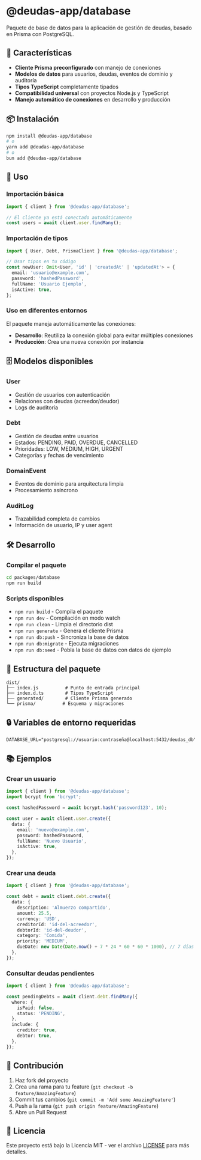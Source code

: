 # @deudas-app/database

Paquete de base de datos para la aplicación de gestión de deudas, basado en Prisma con PostgreSQL.

## 🚀 Características

- **Cliente Prisma preconfigurado** con manejo de conexiones
- **Modelos de datos** para usuarios, deudas, eventos de dominio y auditoría
- **Tipos TypeScript** completamente tipados
- **Compatibilidad universal** con proyectos Node.js y TypeScript
- **Manejo automático de conexiones** en desarrollo y producción

## 📦 Instalación

```bash
npm install @deudas-app/database
# o
yarn add @deudas-app/database
# o
bun add @deudas-app/database
```

## 🔧 Uso

### Importación básica

```typescript
import { client } from '@deudas-app/database';

// El cliente ya está conectado automáticamente
const users = await client.user.findMany();
```

### Importación de tipos

```typescript
import { User, Debt, PrismaClient } from '@deudas-app/database';

// Usar tipos en tu código
const newUser: Omit<User, 'id' | 'createdAt' | 'updatedAt'> = {
  email: 'usuario@example.com',
  password: 'hashedPassword',
  fullName: 'Usuario Ejemplo',
  isActive: true,
};
```

### Uso en diferentes entornos

El paquete maneja automáticamente las conexiones:

- **Desarrollo**: Reutiliza la conexión global para evitar múltiples conexiones
- **Producción**: Crea una nueva conexión por instancia

## 🗄️ Modelos disponibles

### User

- Gestión de usuarios con autenticación
- Relaciones con deudas (acreedor/deudor)
- Logs de auditoría

### Debt

- Gestión de deudas entre usuarios
- Estados: PENDING, PAID, OVERDUE, CANCELLED
- Prioridades: LOW, MEDIUM, HIGH, URGENT
- Categorías y fechas de vencimiento

### DomainEvent

- Eventos de dominio para arquitectura limpia
- Procesamiento asíncrono

### AuditLog

- Trazabilidad completa de cambios
- Información de usuario, IP y user agent

## 🛠️ Desarrollo

### Compilar el paquete

```bash
cd packages/database
npm run build
```

### Scripts disponibles

- `npm run build` - Compila el paquete
- `npm run dev` - Compilación en modo watch
- `npm run clean` - Limpia el directorio dist
- `npm run generate` - Genera el cliente Prisma
- `npm run db:push` - Sincroniza la base de datos
- `npm run db:migrate` - Ejecuta migraciones
- `npm run db:seed` - Pobla la base de datos con datos de ejemplo

## 📁 Estructura del paquete

```
dist/
├── index.js          # Punto de entrada principal
├── index.d.ts        # Tipos TypeScript
├── generated/        # Cliente Prisma generado
└── prisma/          # Esquema y migraciones
```

## 🔒 Variables de entorno requeridas

```env
DATABASE_URL="postgresql://usuario:contraseña@localhost:5432/deudas_db"
```

## 📚 Ejemplos

### Crear un usuario

```typescript
import { client } from '@deudas-app/database';
import bcrypt from 'bcrypt';

const hashedPassword = await bcrypt.hash('password123', 10);

const user = await client.user.create({
  data: {
    email: 'nuevo@example.com',
    password: hashedPassword,
    fullName: 'Nuevo Usuario',
    isActive: true,
  },
});
```

### Crear una deuda

```typescript
import { client } from '@deudas-app/database';

const debt = await client.debt.create({
  data: {
    description: 'Almuerzo compartido',
    amount: 25.5,
    currency: 'USD',
    creditorId: 'id-del-acreedor',
    debtorId: 'id-del-deudor',
    category: 'Comida',
    priority: 'MEDIUM',
    dueDate: new Date(Date.now() + 7 * 24 * 60 * 60 * 1000), // 7 días
  },
});
```

### Consultar deudas pendientes

```typescript
import { client } from '@deudas-app/database';

const pendingDebts = await client.debt.findMany({
  where: {
    isPaid: false,
    status: 'PENDING',
  },
  include: {
    creditor: true,
    debtor: true,
  },
});
```

## 🤝 Contribución

1. Haz fork del proyecto
2. Crea una rama para tu feature (`git checkout -b feature/AmazingFeature`)
3. Commit tus cambios (`git commit -m 'Add some AmazingFeature'`)
4. Push a la rama (`git push origin feature/AmazingFeature`)
5. Abre un Pull Request

## 📄 Licencia

Este proyecto está bajo la Licencia MIT - ver el archivo [LICENSE](../LICENSE) para más detalles.
